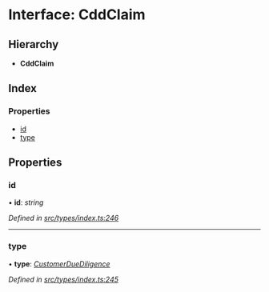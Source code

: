 # Interface: CddClaim

## Hierarchy

* **CddClaim**

## Index

### Properties

* [id](cddclaim.md#id)
* [type](cddclaim.md#type)

## Properties

###  id

• **id**: *string*

*Defined in [src/types/index.ts:246](https://github.com/PolymathNetwork/polymesh-sdk/blob/4f2fd432/src/types/index.ts#L246)*

___

###  type

• **type**: *[CustomerDueDiligence](../enums/claimtype.md#customerduediligence)*

*Defined in [src/types/index.ts:245](https://github.com/PolymathNetwork/polymesh-sdk/blob/4f2fd432/src/types/index.ts#L245)*
